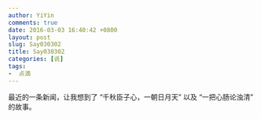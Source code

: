 ```yaml
---
author: YiYin
comments: true
date: 2016-03-03 16:40:42 +0800
layout: post
slug: Say030302
title: Say030302
categories: [说]
tags:
-  点滴
---
```

<div class="saying">
最近的一条新闻，让我想到了 <q>千秋臣子心，一朝日月天</q> 以及 <q>一把心肠论浊清</q> 的故事。<br/>
</div>

